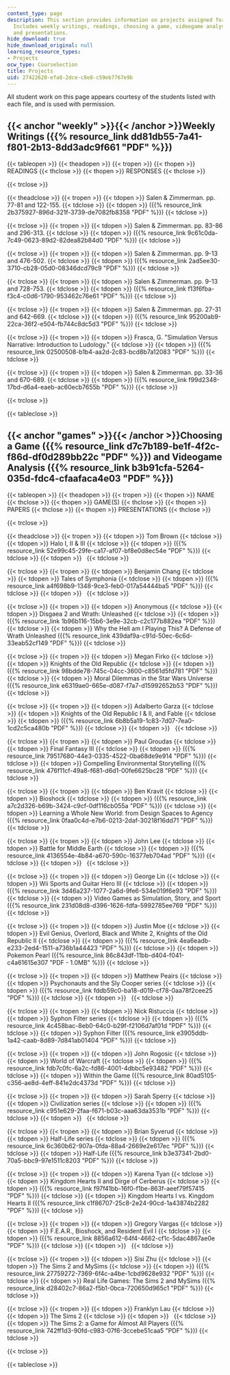 ```yaml
---
content_type: page
description: This section provides information on projects assigned for the course.
  Includes weekly writings, readings, choosing a game, videogame analysis, papers,
  and presentations.
hide_download: true
hide_download_original: null
learning_resource_types:
- Projects
ocw_type: CourseSection
title: Projects
uid: 27422620-efa8-2dce-c8e8-c59eb7767e9b
---
```


All student work on this page appears courtesy of the students listed with each file, and is used with permission.

{{< anchor "weekly" >}}{{< /anchor >}}Weekly Writings ({{% resource_link dd81db55-7a41-f801-2b13-8dd3adc9f661 "PDF" %}})
---------------------------------------------------------------------------------------------------------

{{< tableopen >}}
{{< theadopen >}}
{{< tropen >}}
{{< thopen >}}
READINGS
{{< thclose >}}
{{< thopen >}}
RESPONSES
{{< thclose >}}

{{< trclose >}}

{{< theadclose >}}
{{< tropen >}}
{{< tdopen >}}
Salen & Zimmerman. pp. 77-81 and 122-155.
{{< tdclose >}}
{{< tdopen >}}
({{% resource_link 2b375927-896d-321f-3739-de7082fb8358 "PDF" %}})
{{< tdclose >}}

{{< trclose >}}
{{< tropen >}}
{{< tdopen >}}
Salen & Zimmerman. pp. 83-86 and 296-313.
{{< tdclose >}}
{{< tdopen >}}
({{% resource_link 9c61c0da-7c49-0623-89d2-82dea82b84d0 "PDF" %}})
{{< tdclose >}}

{{< trclose >}}
{{< tropen >}}
{{< tdopen >}}
Salen & Zimmerman. pp. 9-13 and 476-502.
{{< tdclose >}}
{{< tdopen >}}
({{% resource_link 2ad5ee30-3710-cb28-05d0-08346dcd79c9 "PDF" %}})
{{< tdclose >}}

{{< trclose >}}
{{< tropen >}}
{{< tdopen >}}
Salen & Zimmerman. pp. 9-13 and 728-753.
{{< tdclose >}}
{{< tdopen >}}
({{% resource_link f13f6fba-f3c4-c0d6-1790-953462c76e61 "PDF" %}})
{{< tdclose >}}

{{< trclose >}}
{{< tropen >}}
{{< tdopen >}}
Salen & Zimmerman. pp. 27-31 and 642-669.
{{< tdclose >}}
{{< tdopen >}}
({{% resource_link 95200ab9-22ca-36f2-e504-fb744c8dc5d3 "PDF" %}})
{{< tdclose >}}

{{< trclose >}}
{{< tropen >}}
{{< tdopen >}}
Frasca, G. "Simulation Versus Narrative: Introduction to Ludology."
{{< tdclose >}}
{{< tdopen >}}
({{% resource_link 02500508-b1b4-aa2d-2c83-bcd8b7a12083 "PDF" %}})
{{< tdclose >}}

{{< trclose >}}
{{< tropen >}}
{{< tdopen >}}
Salen & Zimmerman. pp. 33-36 and 670-689.
{{< tdclose >}}
{{< tdopen >}}
({{% resource_link f99d2348-17bd-d6a4-eaeb-ac60ecb7655b "PDF" %}})
{{< tdclose >}}

{{< trclose >}}

{{< tableclose >}}

{{< anchor "games" >}}{{< /anchor >}}Choosing a Game ({{% resource_link d7c7b189-be1f-4f2c-f86d-df0d289bb22c "PDF" %}}) and Videogame Analysis ({{% resource_link b3b91cfa-5264-035d-fdc4-cfaafaca4e03 "PDF" %}})
----------------------------------------------------------------------------------------------------------------------------------------------------------------------------------

{{< tableopen >}}
{{< theadopen >}}
{{< tropen >}}
{{< thopen >}}
NAME
{{< thclose >}}
{{< thopen >}}
GAME(S)
{{< thclose >}}
{{< thopen >}}
PAPERS
{{< thclose >}}
{{< thopen >}}
PRESENTATIONS
{{< thclose >}}

{{< trclose >}}

{{< theadclose >}}
{{< tropen >}}
{{< tdopen >}}
Tom Brown
{{< tdclose >}}
{{< tdopen >}}
Halo I, II & III
{{< tdclose >}}
{{< tdopen >}}
({{% resource_link 52e99c45-29fe-ca17-af07-bf8e0d8ec54e "PDF" %}})
{{< tdclose >}}
{{< tdopen >}}
 
{{< tdclose >}}

{{< trclose >}}
{{< tropen >}}
{{< tdopen >}}
Benjamin Chang
{{< tdclose >}}
{{< tdopen >}}
Tales of Symphonia
{{< tdclose >}}
{{< tdopen >}}
({{% resource_link a4f698b9-1348-9ce3-feb0-017a54444ba5 "PDF" %}})
{{< tdclose >}}
{{< tdopen >}}
 
{{< tdclose >}}

{{< trclose >}}
{{< tropen >}}
{{< tdopen >}}
Anonymous
{{< tdclose >}}
{{< tdopen >}}
Disgaea 2 and Wrath: Unleashed
{{< tdclose >}}
{{< tdopen >}}
({{% resource_link 1b96b116-15b6-3e9e-32cb-c2c177b882ea "PDF" %}})
{{< tdclose >}}
{{< tdopen >}}
Why the Hell am I Playing This? A Defense of Wrath Unleashed ({{% resource_link 439daf9a-c91d-50ec-6c6d-33eab52cf149 "PDF" %}})
{{< tdclose >}}

{{< trclose >}}
{{< tropen >}}
{{< tdopen >}}
Megan Firko
{{< tdclose >}}
{{< tdopen >}}
Knights of the Old Republic
{{< tdclose >}}
{{< tdopen >}}
({{% resource_link 98bdde78-745c-04cc-3600-c8561d5fd781 "PDF" %}})
{{< tdclose >}}
{{< tdopen >}}
Moral Dilemmas in the Star Wars Universe ({{% resource_link e6319ae0-665e-d087-f7a7-d15992652b53 "PDF" %}})
{{< tdclose >}}

{{< trclose >}}
{{< tropen >}}
{{< tdopen >}}
Adalberto Garza
{{< tdclose >}}
{{< tdopen >}}
Knights of the Old Republic I & II, and Fable
{{< tdclose >}}
{{< tdopen >}}
({{% resource_link 6b8b5a19-1c83-7d07-7ea0-1cd2c5ca480b "PDF" %}})
{{< tdclose >}}
{{< tdopen >}}
 
{{< tdclose >}}

{{< trclose >}}
{{< tropen >}}
{{< tdopen >}}
Paul Groudas
{{< tdclose >}}
{{< tdopen >}}
Final Fantasy III
{{< tdclose >}}
{{< tdopen >}}
({{% resource_link 79517680-44e3-0335-4522-0ba68de9e914 "PDF" %}})
{{< tdclose >}}
{{< tdopen >}}
Compelling Environmental Storytelling ({{% resource_link 476f11cf-49a8-f681-d6d1-00fe6625bc28 "PDF" %}})
{{< tdclose >}}

{{< trclose >}}
{{< tropen >}}
{{< tdopen >}}
Ben Kravit
{{< tdclose >}}
{{< tdopen >}}
Bioshock
{{< tdclose >}}
{{< tdopen >}}
({{% resource_link a7c2d326-b69b-3424-c9cf-0df116cb055a "PDF" %}})
{{< tdclose >}}
{{< tdopen >}}
Learning a Whole New World: from Design Spaces to Agency ({{% resource_link 0faa0c4d-e7b6-0213-2daf-30218f16dd71 "PDF" %}})
{{< tdclose >}}

{{< trclose >}}
{{< tropen >}}
{{< tdopen >}}
John Lee
{{< tdclose >}}
{{< tdopen >}}
Battle for Middle Earth
{{< tdclose >}}
{{< tdopen >}}
({{% resource_link 4136554e-4b84-a670-590c-16377eb704ad "PDF" %}})
{{< tdclose >}}
{{< tdopen >}}
 
{{< tdclose >}}

{{< trclose >}}
{{< tropen >}}
{{< tdopen >}}
George Lin
{{< tdclose >}}
{{< tdopen >}}
Wii Sports and Guitar Hero III
{{< tdclose >}}
{{< tdopen >}}
({{% resource_link 3d46a237-1077-2a6d-9fe6-534e019f6e93 "PDF" %}})
{{< tdclose >}}
{{< tdopen >}}
Video Games as Simulation, Story, and Sport ({{% resource_link 231d08d8-d396-1626-fdfa-5992785ee769 "PDF" %}})
{{< tdclose >}}

{{< trclose >}}
{{< tropen >}}
{{< tdopen >}}
Justin Moe
{{< tdclose >}}
{{< tdopen >}}
Evil Genius, Overlord, Black and White 2, Knights of the Old Republic II
{{< tdclose >}}
{{< tdopen >}}
({{% resource_link 4ea6eadb-e233-2ed4-1511-a736b1a44423 "PDF" %}})
{{< tdclose >}}
{{< tdopen >}}
Pokemon Pearl ({{% resource_link 86c843df-11bb-d404-f041-c4a61615e307 "PDF - 1.0MB" %}})
{{< tdclose >}}

{{< trclose >}}
{{< tropen >}}
{{< tdopen >}}
Matthew Peairs
{{< tdclose >}}
{{< tdopen >}}
Psychonauts and the Sly Cooper series
{{< tdclose >}}
{{< tdopen >}}
({{% resource_link fddb59c0-ba18-d019-cf78-0aa78f2cee25 "PDF" %}})
{{< tdclose >}}
{{< tdopen >}}
 
{{< tdclose >}}

{{< trclose >}}
{{< tropen >}}
{{< tdopen >}}
Nick Ristuccia
{{< tdclose >}}
{{< tdopen >}}
Syphon Filter series
{{< tdclose >}}
{{< tdopen >}}
({{% resource_link 4c458bac-8eb0-64c0-b29f-f2106d7af01d "PDF" %}})
{{< tdclose >}}
{{< tdopen >}}
Syphon Filter ({{% resource_link e3905ddb-1a42-caab-8d89-7d841ab01404 "PDF" %}})
{{< tdclose >}}

{{< trclose >}}
{{< tropen >}}
{{< tdopen >}}
John Rogosic
{{< tdclose >}}
{{< tdopen >}}
World of Warcraft
{{< tdclose >}}
{{< tdopen >}}
({{% resource_link fdb7c0fc-6a2c-fd86-4001-4dbbc5e93482 "PDF" %}})
{{< tdclose >}}
{{< tdopen >}}
Within the Game ({{% resource_link 80ad5105-c356-ae8d-4eff-841e2dc4373d "PDF" %}})
{{< tdclose >}}

{{< trclose >}}
{{< tropen >}}
{{< tdopen >}}
Sarah Sperry
{{< tdclose >}}
{{< tdopen >}}
Civilization series
{{< tdclose >}}
{{< tdopen >}}
({{% resource_link c951e629-2faa-f671-b03c-aaa63da3531b "PDF" %}})
{{< tdclose >}}
{{< tdopen >}}
 
{{< tdclose >}}

{{< trclose >}}
{{< tropen >}}
{{< tdopen >}}
Brian Syverud
{{< tdclose >}}
{{< tdopen >}}
Half-Life series
{{< tdclose >}}
{{< tdopen >}}
({{% resource_link 6c360b62-907a-0fda-88a4-2669e2e617ec "PDF" %}})
{{< tdclose >}}
{{< tdopen >}}
Half-Life ({{% resource_link b3e37341-2bd0-70a5-bbc9-97e1511c8203 "PDF" %}})
{{< tdclose >}}

{{< trclose >}}
{{< tropen >}}
{{< tdopen >}}
Karena Tyan
{{< tdclose >}}
{{< tdopen >}}
Kingdom Hearts II and Dirge of Cerberus
{{< tdclose >}}
{{< tdopen >}}
({{% resource_link f97f41bb-16f0-f1be-863f-aeef79f57415 "PDF" %}})
{{< tdclose >}}
{{< tdopen >}}
Kingdom Hearts I vs. Kingdom Hearts II ({{% resource_link c1f86707-25c8-2e24-90cd-1a43874b2282 "PDF" %}})
{{< tdclose >}}

{{< trclose >}}
{{< tropen >}}
{{< tdopen >}}
Gregory Vargas
{{< tdclose >}}
{{< tdopen >}}
F.E.A.R., Bioshock, and Resident Evil I
{{< tdclose >}}
{{< tdopen >}}
({{% resource_link 8856a612-64f4-4662-cf1c-5dac4867ae0e "PDF" %}})
{{< tdclose >}}
{{< tdopen >}}
 
{{< tdclose >}}

{{< trclose >}}
{{< tropen >}}
{{< tdopen >}}
Sisi Zhu
{{< tdclose >}}
{{< tdopen >}}
The Sims 2 and MySims
{{< tdclose >}}
{{< tdopen >}}
({{% resource_link 27759272-7369-6f4c-a4be-1cbd9628e932 "PDF" %}})
{{< tdclose >}}
{{< tdopen >}}
Real Life Games: The Sims 2 and MySims ({{% resource_link d28402c7-86a2-f5b1-0bca-720650d965c1 "PDF" %}})
{{< tdclose >}}

{{< trclose >}}
{{< tropen >}}
{{< tdopen >}}
Franklyn Lau
{{< tdclose >}}
{{< tdopen >}}
The Sims 2
{{< tdclose >}}
{{< tdopen >}}
 
{{< tdclose >}}
{{< tdopen >}}
The Sims 2: a Game for Almost All Players ({{% resource_link 742ff1d3-90fd-c983-07f6-3ccebe51caa5 "PDF" %}})
{{< tdclose >}}

{{< trclose >}}

{{< tableclose >}}